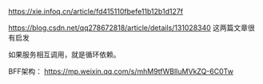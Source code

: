 https://xie.infoq.cn/article/fd415110fbefe11b12b1d127f

https://blog.csdn.net/qq278672818/article/details/131028340
这两篇文章很有启发


如果服务相互调用，就是循环依赖。

BFF架构：
https://mp.weixin.qq.com/s/mhM9tfWBlIuMVkZQ-6C0Tw
